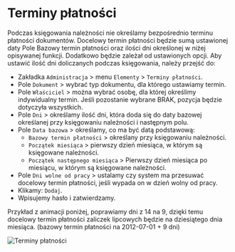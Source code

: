 # Terminy płatności

Podczas księgowania należności nie określamy bezpośrednio terminu płatności dokumentów. Docelowy termin płatności będzie sumą ustawionej daty Pole Bazowy termin płatności oraz ilości dni określonej w niżej opisywanej funkcji. Dodatkowo będzie zależał od ustawionych opcji.  Aby ustawić ilość dni doliczanych podczas księgowania, należy przejść do:

- Zakładka `Administracja` > menu `Elementy` > `Terminy płatności`.
- Pole `Dokument` > wybrać typ dokumentu, dla którego ustawiamy termin.
- Pole `Właściciel` > można wybrać osobę, dla której określimy indywidualny termin. Jeśli pozostanie wybrane BRAK, pozycja będzie dotyczyła wszystkich.
- Pole `Dni` > określamy ilość dni, która doda się do daty bazowej określanej przy księgowaniu należności i następnym polu.
- Pole `Data bazowa` > określamy, co ma być datą podstawową:
  - `Bazowy termin płatności` > określany przy księgowaniu należności.
  - `Początek miesiąca` > pierwszy dzień miesiąca, w którym są księgowane należności.
  - `Początek następnego miesiąca` > Pierwszy dzień miesiąca po miesiącu, w którym są księgowane należności.
- Pole `Dni wolne od pracy` > ustalamy czy system ma przesuwać docelowy termin płatności, jeśli wypada on w dzień wolny od pracy.
- Klikamy: `Dodaj`.
- Wpisujemy hasło i zatwierdzamy.

Przykład z animacji poniżej, poprawiamy dni z 14 na 9, dzięki temu docelowy termin płatności zaliczek lipcowych będzie na dziesiątego dnia miesiąca. (bazowy termin płatności na 2012-07-01 + 9 dni)

![Terminy płatności](tp.gif)